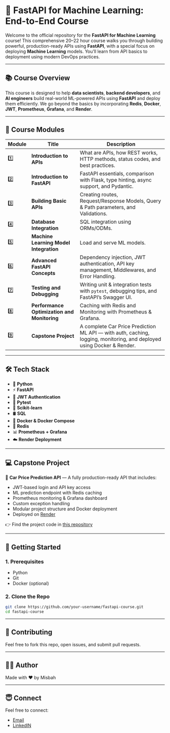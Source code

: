 # 🚀 FastAPI for Machine Learning: End-to-End Course

Welcome to the official repository for the **FastAPI for Machine Learning** course! This comprehensive 20–22 hour course walks you through building powerful, production-ready APIs using **FastAPI**, with a special focus on deploying **Machine Learning** models. You’ll learn from API basics to deployment using modern DevOps practices.

---

## 📚 Course Overview

This course is designed to help **data scientists**, **backend developers**, and **AI engineers** build real-world ML-powered APIs using **FastAPI** and deploy them efficiently. We go beyond the basics by incorporating **Redis**, **Docker**, **JWT**, **Prometheus**, **Grafana**, and **Render**.

---

## 🧭 Course Modules

| Module | Title | Description |
|--------|-----------------------------|-------------|
| 1️⃣ | **Introduction to APIs** | What are APIs, how REST works, HTTP methods, status codes, and best practices. |
| 2️⃣ | **Introduction to FastAPI** | FastAPI essentials, comparison with Flask, type hinting, async support, and Pydantic. |
| 3️⃣ | **Building Basic APIs** | Creating routes, Request/Response Models, Query & Path parameters, and Validations. |
| 4️⃣ | **Database Integration** | SQL integration using ORMs/ODMs. |
| 5️⃣ | **Machine Learning Model Integration** | Load and serve ML models. |
| 6️⃣ | **Advanced FastAPI Concepts** | Dependency injection, JWT authentication, API key management, Middlewares, and Error Handling. |
| 7️⃣ | **Testing and Debugging** | Writing unit & integration tests with `pytest`, debugging tips, and FastAPI’s Swagger UI. |
| 8️⃣ | **Performance Optimization and Monitoring** | Caching with Redis and Monitoring with Prometheus & Grafana. |
| 9️⃣ | **Capstone Project** | A complete Car Price Prediction ML API — with auth, caching, logging, monitoring, and deployed using Docker & Render. |

---

## 🛠️ Tech Stack

- 🐍 **Python**
- ⚡ **FastAPI**
- 🔐 **JWT Authentication**
- 🧪 **Pytest**
- 🧠 **Scikit-learn**
- 🛢️ **SQL**
- 🧰 **Docker & Docker Compose**
- 🔁 **Redis**
- 📊 **Prometheus + Grafana**
- ☁️ **Render Deployment**

---

## 💻 Capstone Project

🎯 **Car Price Prediction API** — A fully production-ready API that includes:

- JWT-based login and API key access
- ML prediction endpoint with Redis caching
- Prometheus monitoring & Grafana dashboard
- Custom exception handling
- Modular project structure and Docker deployment
- Deployed on [Render](https://render.com)

👉 Find the project code in [this repository](https://github.com/MisbahullahSheriff/fastapi-project)

---

## 🚀 Getting Started

### 1. Prerequisites

- Python
- Git
- Docker (optional)

### 2. Clone the Repo

```bash
git clone https://github.com/your-username/fastapi-course.git
cd fastapi-course
```

---

## 🤝 Contributing

Feel free to fork this repo, open issues, and submit pull requests.

---

## 👨‍💻 Author

Made with ❤️ by Misbah

---

## 😇 Connect

Feel free to connect:
- [Email](mailto:misbahullahsheriff@gmail.com)
- [LinkedIN](https://www.linkedin.com/in/mohammed-misbahullah-sheriff/)

